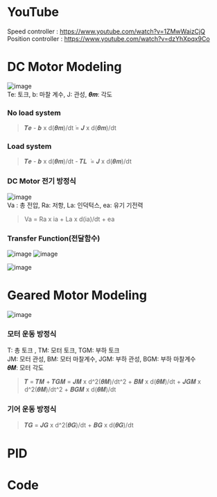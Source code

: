 # YouTube
Speed controller : https://www.youtube.com/watch?v=1ZMwWaizCjQ <br>
Position controller : https://www.youtube.com/watch?v=dzYhXpqx9Co <br>

# DC Motor Modeling
![image](https://user-images.githubusercontent.com/42115807/82224695-23377000-995f-11ea-8ff5-b5cbced47643.png)<br>
Te: 토크, b: 마찰 계수, J: 관성, 𝜽𝒎: 각도

### No load system 
>𝑻𝒆 - 𝒃 x d(𝜽𝒎)/dt ̇= 𝑱 x d(𝜽𝒎)/dt 

### Load system
>𝑻𝒆 - 𝒃 x d(𝜽𝒎)/dt - 𝑻𝑳  ̇= 𝑱 x d(𝜽𝒎)/dt

### DC Motor 전기 방정식
![image](https://user-images.githubusercontent.com/42115807/82225564-52021600-9960-11ea-8a37-4633cb98c934.png)<br>
Va : 총 전압, Ra: 저항, La: 인덕턱스, ea: 유기 기전력<br>

>Va = Ra x ia + La x d(ia)/dt + ea

### Transfer Function(전달함수)
![image](https://user-images.githubusercontent.com/42115807/82226334-57139500-9961-11ea-97e8-738aa837af14.png)
![image](https://user-images.githubusercontent.com/42115807/82226390-6a266500-9961-11ea-888e-535b2f347448.png)<br>

![image](https://user-images.githubusercontent.com/42115807/82226491-85917000-9961-11ea-80e1-9b0d29f7e60e.png)


# Geared Motor Modeling
![image](https://user-images.githubusercontent.com/42115807/82223857-2ed66700-995e-11ea-937a-9002f202ff3e.png)
### 모터 운동 방정식
T: 총 토크 , TM: 모터 토크, TGM: 부하 토크 <br>
JM: 모터 관성, BM: 모터 마찰계수, JGM: 부하 관성, BGM: 부하 마찰계수<br>
𝜽𝑴: 모터 각도
>𝑻 = 𝑻𝑴 + 𝑻𝑮𝑴 = 𝑱𝑴 x d^2(𝜽𝑴)/dt^2 + 𝑩𝑴 x d(𝜽𝑴)/dt + 𝑱𝑮𝑴 x d^2(𝜽𝑴)/dt^2 + 𝑩𝑮𝑴 x d(𝜽𝑴)/dt

### 기어 운동 방정식
>𝑻𝑮 = 𝑱𝑮 x d^2(𝜽𝑮)/dt + 𝑩𝑮 x d(𝜽𝑮)/dt

# PID

# Code

